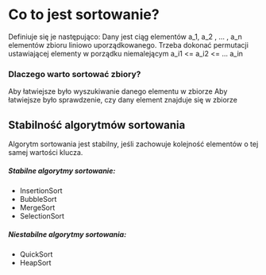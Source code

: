 # Co to jest sortowanie?

Definiuje się je następująco:
Dany jest ciąg elementów a_1, a_2 , ... , a_n elementów zbioru liniowo uporządkowanego. Trzeba dokonać permutacji ustawiającej elementy w porządku niemalejącym a_i1 <= a_i2 <= ... a_in

### Dlaczego warto sortować zbiory?

Aby łatwiejsze było wyszukiwanie danego elementu w zbiorze
Aby łatwiejsze było sprawdzenie, czy dany element znajduje się w zbiorze

## Stabilność algorytmów sortowania

Algorytm sortowania jest stabilny, jeśli zachowuje kolejność elementów o tej samej wartości klucza.

##### Stabilne algorytmy sortowanie:
-   InsertionSort
-   BubbleSort
-   MergeSort
-   SelectionSort

##### Niestabilne algorytmy sortowania:
-   QuickSort
-   HeapSort
